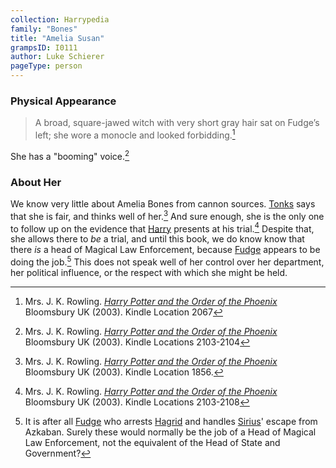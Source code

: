 ```yaml
---
collection: Harrypedia
family: "Bones"
title: "Amelia Susan"
grampsID: I0111
author: Luke Schierer
pageType: person
---
```


### Physical Appearance

> A broad, square-jawed witch with very short gray hair sat on Fudge’s left; she wore a monocle and looked forbidding.[^221213-3]

She has a "booming" voice.[^221213-5]

### About Her

We know very little about Amelia Bones from cannon sources. [Tonks][] says
that she is fair, and thinks well of her.[^221213-2] And sure enough, she is
the only one to follow up on the evidence that [Harry][] presents at his
trial.[^221213-4] Despite that, she allows there to _be_ a trial, and until
this book, we do know know that there _is_ a head of Magical Law Enforcement,
because [Fudge][] appears to be doing the job.[^221213-6] This does not speak
well of her control over her department, her political influence, or the
respect with which she might be held.

[^221213-6]:
    It is after all [Fudge][] who arrests [Hagrid][] and handles
    [Sirius][]' escape from Azkaban. Surely these would normally be the job of a
    Head of Magical Law Enforcement, not the equivalent of the Head of State and
    Government?

[Fudge]: ../../fudge/cornelius_oswald
[Tonks]: ../../tonks/nymphadora
[Harry]: ../../Potter/Harry_James/
[Hagrid]: ../../Hagrid/Rubeus/
[Sirius]: ../../Black/Sirius_iii/

[^221213-2]:
    Mrs. J. K. Rowling.
    _[Harry Potter and the Order of the Phoenix](https://www.librarything.com/work/115/book/225886709)_
    Bloomsbury UK (2003). Kindle Location 1856.

[^221213-3]:
    Mrs. J. K. Rowling.
    _[Harry Potter and the Order of the Phoenix](https://www.librarything.com/work/115/book/225886709)_
    Bloomsbury UK (2003). Kindle Location 2067

[^221213-4]:
    Mrs. J. K. Rowling.
    _[Harry Potter and the Order of the Phoenix](https://www.librarything.com/work/115/book/225886709)_
    Bloomsbury UK (2003). Kindle Locations 2103-2108

[^221213-5]:
    Mrs. J. K. Rowling.
    _[Harry Potter and the Order of the Phoenix](https://www.librarything.com/work/115/book/225886709)_
    Bloomsbury UK (2003). Kindle Locations 2103-2104

